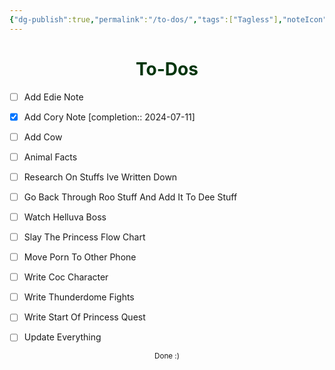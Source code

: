 ```yaml
---
{"dg-publish":true,"permalink":"/to-dos/","tags":["Tagless"],"noteIcon":""}
---
```


# <center><span style="color:#00340C">To-Dos</span></center>


- [ ] Add Edie Note
- [x] Add Cory Note  [completion:: 2024-07-11]
- [ ] Add Cow
- [ ] Animal Facts
- [ ] Research On Stuffs Ive Written Down
- [ ] Go Back Through Roo Stuff And Add It To Dee Stuff
- [ ] Watch Helluva Boss
- [ ] Slay The Princess Flow Chart
- [ ] Move Porn To Other Phone
- [ ] Write Coc Character
- [ ] Write Thunderdome Fights
- [ ] Write Start Of Princess Quest
- [ ] Update Everything










<center><sub>Done :)</sub></center>


<script src="https://utteranc.es/client.js"
        repo="WonderingGodling/My-Mind-Space"
        issue-term="title"
        theme="preferred-color-scheme"
        crossorigin="anonymous"
        async>
</script>